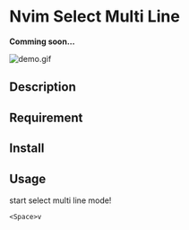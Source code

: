 Nvim Select Multi Line
====

**Comming soon...**

![demo.gif](https://user-images.githubusercontent.com/17779386/115108415-52a98f00-9fab-11eb-9543-a1e37717a764.gif)

## Description

## Requirement

## Install

## Usage

start select multi line mode!
```vim
<Space>v
```
